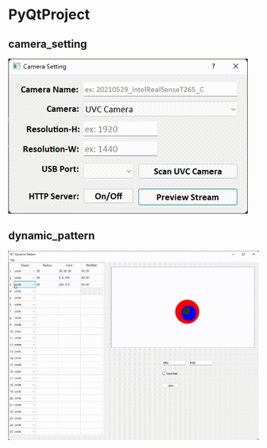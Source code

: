 # PyQtProject

## camera_setting
![](https://github.com/U07157135/PyQtProject/blob/main/img/camera_setting.gif?raw=true)

## dynamic_pattern
![](https://github.com/U07157135/PyQtProject/blob/main/img/dynamic_pattern.gif?raw=true)
